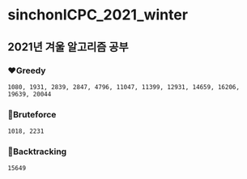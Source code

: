 # sinchonICPC_2021_winter

## 2021년 겨울 알고리즘 공부

### ❤Greedy
```
1080, 1931, 2839, 2847, 4796, 11047, 11399, 12931, 14659, 16206, 19639, 20044
```

### 🧡Bruteforce
```
1018, 2231
```

### 💛Backtracking
```
15649
```

